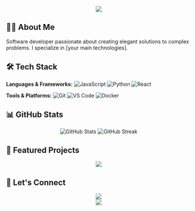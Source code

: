 <div align="center">
  <img src="https://capsule-render.vercel.app/api?type=waving&color=gradient&height=200&section=header&text=Welcome!&fontSize=80&fontAlignY=35&animation=twinkling" />
</div>

## 👨‍💻 About Me

Software developer passionate about creating elegant solutions to complex problems. I specialize in [your main technologies].

## 🛠️ Tech Stack

**Languages & Frameworks:**
![JavaScript](https://img.shields.io/badge/-JavaScript-F7DF1E?style=flat-square&logo=javascript&logoColor=black)
![Python](https://img.shields.io/badge/-Python-3776AB?style=flat-square&logo=python&logoColor=white)
![React](https://img.shields.io/badge/-React-61DAFB?style=flat-square&logo=react&logoColor=black)

**Tools & Platforms:**
![Git](https://img.shields.io/badge/-Git-F05032?style=flat-square&logo=git&logoColor=white)
![VS Code](https://img.shields.io/badge/-VS%20Code-007ACC?style=flat-square&logo=visual-studio-code)
![Docker](https://img.shields.io/badge/-Docker-2496ED?style=flat-square&logo=docker&logoColor=white)

## 📊 GitHub Stats

<div align="center">
  <img src="https://github-readme-stats.vercel.app/api?username=alani4837&show_icons=true&theme=radical" alt="GitHub Stats" />
  <img src="https://github-readme-streak-stats.herokuapp.com/?user=alani4837&theme=radical" alt="GitHub Streak" />
</div>

## 🌟 Featured Projects

<div align="center">
  <a href="https://github.com/alani4837/feest">
    <img src="https://github-readme-stats.vercel.app/api/pin/?username=alani4837&repo=[feest]&theme=radical" />
  </a>
</div>

## 🤝 Let's Connect

<div align="center">
  <a href="https://www.instagram.com/greek_tech_freak/">
    <img src="https://img.shields.io/badge/instagram-0077B5?style=for-the-badge&logo=instagram&logoColor=white" />
  </a>  
</div>

<div align="center">
  <img src="https://capsule-render.vercel.app/api?type=waving&color=gradient&height=100&section=footer" />
</div>
